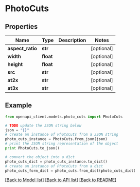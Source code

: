 # PhotoCuts


## Properties

Name | Type | Description | Notes
------------ | ------------- | ------------- | -------------
**aspect_ratio** | **str** |  | [optional] 
**width** | **float** |  | [optional] 
**height** | **float** |  | [optional] 
**src** | **str** |  | [optional] 
**at2x** | **str** |  | [optional] 
**at3x** | **str** |  | [optional] 

## Example

```python
from openapi_client.models.photo_cuts import PhotoCuts

# TODO update the JSON string below
json = "{}"
# create an instance of PhotoCuts from a JSON string
photo_cuts_instance = PhotoCuts.from_json(json)
# print the JSON string representation of the object
print PhotoCuts.to_json()

# convert the object into a dict
photo_cuts_dict = photo_cuts_instance.to_dict()
# create an instance of PhotoCuts from a dict
photo_cuts_form_dict = photo_cuts.from_dict(photo_cuts_dict)
```
[[Back to Model list]](../README.md#documentation-for-models) [[Back to API list]](../README.md#documentation-for-api-endpoints) [[Back to README]](../README.md)


